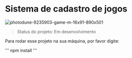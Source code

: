 <h1>Sistema de cadastro de jogos</h1>

![photodune-9235903-game-m-16x91-890x501](https://github.com/corefontez/sistema-de-cadastro/assets/62902941/8cedc077-58ed-4359-a97a-e5c5b7444010)


> Status do projeto: Em desenvolvimento

Para rodar esse projeto na sua máquina, por favor digite:


'''
npm install
'''
